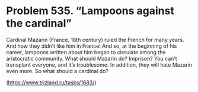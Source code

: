 # Problem 535. “Lampoons against the cardinal”

Cardinal Mazarin (France, 18th century) ruled the French for many years. And how they didn’t like him in France! And so, at the beginning of his career, lampoons written about him began to circulate among the aristocratic community. What should Mazarin do? Imprison? You can’t transplant everyone, and it’s troublesome. In addition, they will hate Mazarin even more. So what should a cardinal do?

(https://www.trizland.ru/tasks/1683/)